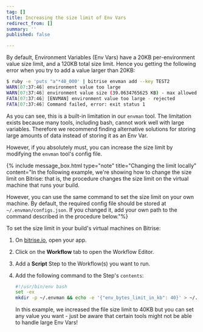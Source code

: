 ```yaml
---
tag: []
title: Increasing the size limit of Env Vars
redirect_from: []
summary: ''
published: false

---
```

By default, Environment Variables (Env Vars) have a 20KB per-environment value size limit, and a 120KB total size limit. Hence you getting the following error when you try to add a value larger than 20KB:

```bash
$ ruby -e 'puts "a"*40_000' | bitrise envman add --key TEST2
WARN[07:37:46] environment value too large                  
WARN[07:37:46] environment value size (39.0634765625 KB) - max allowed size: 20 KB 
FATA[07:37:46] [ENVMAN] environment value too large - rejected 
FATA[07:37:46] Command failed, error: exit status 1  
```

As you can see, this is a built-in limitation in our `envman` tool. The limitation exists because many tools, including bash, cannot work well with large variables. Therefore we recommend finding alternative solutions for storing large amounts of data instead of storing it as an Env Var.

However, if you absolutely must, you can increase the size limit by modifying the `envman` tool's config file.

{% include message_box.html type="note" title="Changing the limit locally" content="In the following example, we're showing how to change the size limit on Bitrise: that is, the procedure changes the size limit on the virtual machine that runs your build.

However, you can use the same command to set the size limit on your own machine. By default, the required config file should be stored at `~/.envman/configs.json`. If you changed it, add your own path to the command described in the procedure below."%}

To set the size limit in your build's virtual machines on Bitrise:

1. On [bitrise.io](www.bitrise.io), open your app.
2. Click on the **Workflow** tab to open the Workflow Editor.
3. Add a **Script** Step to the Workflow(s) you want to run.
4. Add the following command to the Step's `contents`:

   ```bash
   #!/usr/bin/env bash
   set -ex
   mkdir -p ~/.envman && echo -e '{"env_bytes_limit_in_kb": 40}' > ~/.envman/configs.json
   ```

   In this example, we increased the file size limit to 40KB but you can set any value you want - just be aware that certain tools might not be able to handle large Env Vars!